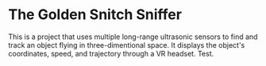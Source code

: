 # The Golden Snitch Sniffer
This is a project that uses multiple long-range ultrasonic sensors to find and track 
an object flying in three-dimentional space. It displays the object's coordinates,
speed, and trajectory through a VR headset. Test.
